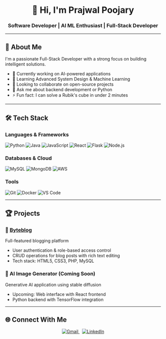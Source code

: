 <h1 style="text-align:center;">👋 Hi, I'm Prajwal Poojary</h1>
<h3 style="text-align:center;">Software Developer | AI ML Enthusiast | Full-Stack Developer</h3>

<hr/>

<h2>🚀 About Me</h2>
<p>
  I'm a passionate Full-Stack Developer with a strong focus on building intelligent solutions.
</p>
<ul>
  <li>🔭 Currently working on AI-powered applications</li>
  <li>🌱 Learning Advanced System Design & Machine Learning</li>
  <li>👯 Looking to collaborate on open-source projects</li>
  <li>💬 Ask me about backend development or Python</li>
  <li>⚡ Fun fact: I can solve a Rubik's cube in under 2 minutes</li>
</ul>

<hr/>

<h2>🛠 Tech Stack</h2>
<h3>Languages & Frameworks</h3>
<p>
  <img src="https://img.shields.io/badge/Python-3776AB?style=for-the-badge&logo=python&logoColor=white" alt="Python" />
  <img src="https://img.shields.io/badge/Java-007396?style=for-the-badge&logo=java&logoColor=white" alt="Java" />
  <img src="https://img.shields.io/badge/JavaScript-F7DF1E?style=for-the-badge&logo=javascript&logoColor=black" alt="JavaScript" />
  <img src="https://img.shields.io/badge/React-20232A?style=for-the-badge&logo=react&logoColor=61DAFB" alt="React" />
  <img src="https://img.shields.io/badge/Flask-000000?style=for-the-badge&logo=flask&logoColor=white" alt="Flask" />
  <img src="https://img.shields.io/badge/Node.js-339933?style=for-the-badge&logo=nodedotjs&logoColor=white" alt="Node.js" />
</p>

<h3>Databases & Cloud</h3>
<p>
  <img src="https://img.shields.io/badge/MySQL-005C84?style=for-the-badge&logo=mysql&logoColor=white" alt="MySQL" />
  <img src="https://img.shields.io/badge/MongoDB-4EA94B?style=for-the-badge&logo=mongodb&logoColor=white" alt="MongoDB" />
  <img src="https://img.shields.io/badge/AWS-232F3E?style=for-the-badge&logo=amazonaws&logoColor=white" alt="AWS" />
</p>

<h3>Tools</h3>
<p>
  <img src="https://img.shields.io/badge/Git-F05032?style=for-the-badge&logo=git&logoColor=white" alt="Git" />
  <img src="https://img.shields.io/badge/Docker-2496ED?style=for-the-badge&logo=docker&logoColor=white" alt="Docker" />
  <img src="https://img.shields.io/badge/VS_Code-007ACC?style=for-the-badge&logo=visualstudiocode&logoColor=white" alt="VS Code" />
</p>

<hr/>

<h2>🏆 Projects</h2>

<h3>📰 <a href="https://github.com/PrajwalStudio/Byteblog" target="_blank" rel="noopener noreferrer">Byteblog</a></h3>
<p>Full-featured blogging platform</p>
<ul>
  <li>User authentication & role-based access control</li>
  <li>CRUD operations for blog posts with rich text editing</li>
  <li>Tech stack: HTML5, CSS3, PHP, MySQL</li>
</ul>

<h3>🤖 AI Image Generator (Coming Soon)</h3>
<p>Generative AI application using stable diffusion</p>
<ul>
  <li>Upcoming: Web interface with React frontend</li>
  <li>Python backend with TensorFlow integration</li>
</ul>

<hr/>

<h2>🌐 Connect With Me</h2>
<p style="text-align:center;">
  <a href="mailto:prajwalpoojary1712@gmail.com" target="_blank" rel="noopener noreferrer">
    <img src="https://img.shields.io/badge/Gmail-D14836?style=for-the-badge&logo=gmail&logoColor=white" alt="Gmail" />
  </a>
  &nbsp;
  <a href="https://www.linkedin.com/in/prajwal-poojary7/" target="_blank" rel="noopener noreferrer">
    <img src="https://img.shields.io/badge/LinkedIn-0A66C2?style=for-the-badge&logo=linkedin&logoColor=white" alt="LinkedIn" />
  </a>
</p>
